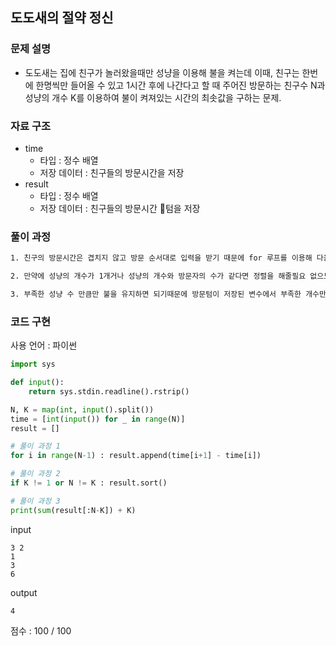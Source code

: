 ## 도도새의 절약 정신

### 문제 설명

- 도도새는 집에 친구가 놀러왔을때만 성냥을 이용해 불을 켜는데 이때, 친구는 한번에 한명씩만 들어올 수 있고 1시간 후에 나간다고 할 때 주어진 방문하는 친구수 N과 성냥의 개수 K를 이용하여 불이 켜져있는 시간의 최솟값을 구하는 문제.<br>

### 자료 구조

- time<br>
  - 타입 : 정수 배열
  - 저장 데이터 : 친구들의 방문시간을 저장
- result<br>
  - 타입 : 정수 배열
  - 저장 데이터 : 친구들의 방문시간 텀을 저장

### 풀이 과정

```txt
1. 친구의 방문시간은 겹치지 않고 방문 순서대로 입력을 받기 때문에 for 루프를 이용해 다음친구 방문시간까지의 텀을 변수 result에 저장한다.

2. 만약에 성냥의 개수가 1개거나 성냥의 개수와 방문자의 수가 같다면 정렬을 해줄필요 없으므로 이 외의 조건일때만 sort함수를 이용해 정렬해준다.(정렬을 하는 이유는 성냥의 개수가 방문자의 수보다 적기 때문에 최대한 다음방문자의 텀이 길지 않을때 불을 켜두어야 최소시간으로 불을 켤 수 있기 때문이다.)

3. 부족한 성냥 수 만큼만 불을 유지하면 되기때문에 방문텀이 저장된 변수에서 부족한 개수만큼만 슬라이스해서 sum함수로 더해준 후 K값을 더해준다.
```

### 코드 구현

사용 언어 : 파이썬

```py
import sys

def input():
    return sys.stdin.readline().rstrip()

N, K = map(int, input().split())
time = [int(input()) for _ in range(N)]
result = []

# 풀이 과정 1
for i in range(N-1) : result.append(time[i+1] - time[i])

# 풀이 과정 2
if K != 1 or N != K : result.sort()

# 풀이 과정 3
print(sum(result[:N-K]) + K)
```

input

```
3 2
1
3
6
```

output

```
4
```

점수 : 100 / 100<br>
